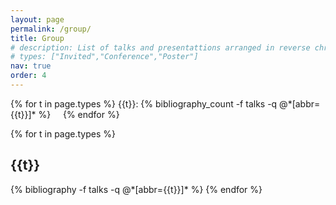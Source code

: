 ```yaml
---
layout: page
permalink: /group/
title: Group
# description: List of talks and presentattions arranged in reverse chronological order
# types: ["Invited","Conference","Poster"]
nav: true
order: 4
---
```


<div class="select_publications">
  <p>
    {% for t in page.types %}
     {{t}}: {% bibliography_count -f talks -q @*[abbr={{t}}]*  %} &nbsp;&nbsp;&nbsp; 
    {% endfor %}
  </p>
</div>
<div class="publications">
{% for t in page.types %}
  <h2 class="year">{{t}}</h2>
  {% bibliography -f talks -q @*[abbr={{t}}]* %}
{% endfor %}
</div>
